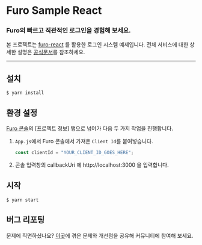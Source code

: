 # Furo Sample React

### Furo의 빠르고 직관적인 로그인을 경험해 보세요.

본 프로젝트는 [furo-react](https://www.npmjs.com/package/furo-react) 를 활용한 로그인 시스템 예제입니다. 전체 서비스에 대한 상세한 설명은 [공식문서](https://docs.furo.one/)를 참조하세요.

<hr />

## 설치

```shell
$ yarn install
```

## 환경 설정

[Furo 콘솔](https://console.furo.one/projects)의 [프로젝트 정보] 탭으로 넘어가 다음 두 가지 작업을 진행합니다.

1. `App.js`에서 Furo 콘솔에서 가져온 `Client Id`를 붙여넣습니다.
   ```javascript
   const clientId = "YOUR_CLIENT_ID_GOES_HERE";
   ```
2. 콘솔 입력창의 callbackUri 에 http://localhost:3000 을 입력합니다.

## 시작

```shell
$ yarn start
```

## 버그 리포팅

문제에 직면하셨나요? [이곳](https://furo.hellonext.co/)에 겪은 문제와 개선점을 공유해 커뮤니티에 참여해 보세요.
